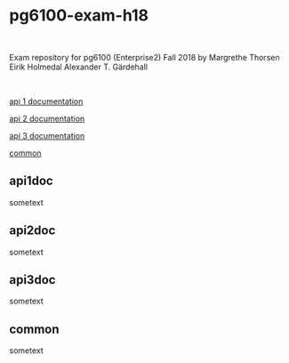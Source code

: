 
# pg6100-exam-h18

​

Exam repository for pg6100 (Enterprise2) Fall 2018 by 
Margrethe Thorsen
Eirik Holmedal
Alexander T. Gärdehall

​

[ api 1 documentation ](#api1doc)

[ api 2 documentation ](#api2doc)

[ api 3 documentation ](#api3doc)

[ common ](#common)

<a name="api1doc"></a>
## api1doc

sometext

<a name="api1doc"></a>
## api2doc

sometext

<a name="api1doc"></a>
## api3doc

sometext

<a name="common"></a>
## common

sometext